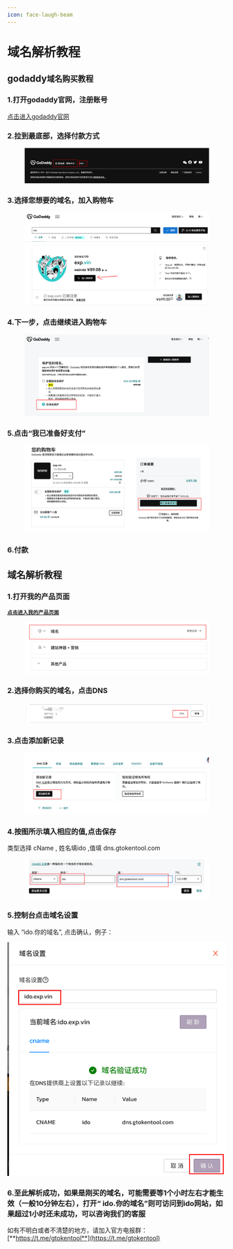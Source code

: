 ```yaml
---
icon: face-laugh-beam
---
```


# 域名解析教程

## **godaddy`域名购买教程`**

### **1.打开godaddy官网，注册账号**

[点击进入godaddy官网](https://www.godaddy.com/)

### 2.拉到最底部，选择付款方式

<figure><img src=".gitbook/assets/image (376).png" alt=""><figcaption></figcaption></figure>

### 3.选择您想要的域名，加入购物车

<figure><img src=".gitbook/assets/image (375).png" alt=""><figcaption></figcaption></figure>

### 4.下一步，点击继续进入购物车

<figure><img src=".gitbook/assets/image (378).png" alt=""><figcaption></figcaption></figure>

### 5.点击“我已准备好支付”

<figure><img src=".gitbook/assets/image (380).png" alt=""><figcaption></figcaption></figure>

### 6.付款



## **域名解析教程**

### **1.打开我的产品页面**

[**`点击进入我的产品页面`**](https://account.godaddy.com/products?go_redirect=disabled)

<figure><img src=".gitbook/assets/image (381).png" alt=""><figcaption></figcaption></figure>

### 2.选择你购买的域名，点击DNS

<figure><img src=".gitbook/assets/image (382).png" alt=""><figcaption></figcaption></figure>

### 3.点击添加新记录

<figure><img src=".gitbook/assets/image (384).png" alt=""><figcaption></figcaption></figure>

### 4.按图所示填入相应的值,点击保存

类型选择 cName , 姓名填ido ,值填 dns.gtokentool.com&#x20;

<figure><img src=".gitbook/assets/image (385).png" alt=""><figcaption></figcaption></figure>

### 5.控制台点击域名设置

输入  “ido.你的域名”, 点击确认，例子：

![](<.gitbook/assets/image (386).png>)

### 6.至此解析成功，如果是刚买的域名，可能需要等1个小时左右才能生效（一般10分钟左右），打开“ ido.你的域名”则可访问到ido网站，如果超过1小时还未成功，可以咨询我们的客服



如有不明白或者不清楚的地方，请加入官方电报群：[**https://t.me/gtokentool**](https://t.me/gtokentool)
